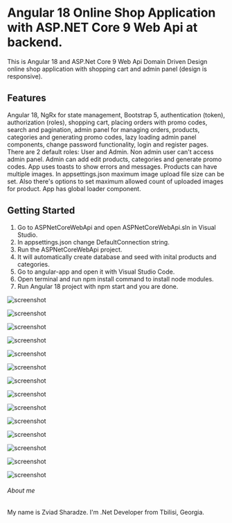 # Angular 18 Online Shop Application with ASP.NET Core 9 Web Api at backend.
This is Angular 18 and ASP.Net Core 9 Web Api Domain Driven Design online shop application with shopping cart and admin panel (design is responsive).

## Features
Angular 18, NgRx for state management, Bootstrap 5, authentication (token), authorization (roles), shopping cart, placing orders with promo codes, search and pagination, admin panel for managing orders, products, categories and generating promo codes, lazy loading admin panel components, change password functionality, login and register pages. There are 2 default roles: User and Admin. Non admin user can't access admin panel. Admin can add edit products, categories and generate promo codes. App uses toasts to show errors and messages. Products can have multiple images. In appsettings.json maximum image upload file size can be set. Also there's options to set maximum allowed count of uploaded images for product. App has global loader component.
## Getting Started
1. Go to ASPNetCoreWebApi and open ASPNetCoreWebApi.sln in Visual Studio.
2. In appsettings.json change DefaultConnection string.
3. Run the ASPNetCoreWebApi project.
4. It will automatically create database and seed with inital products and categories.
5. Go to angular-app and open it with Visual Studio Code.
6. Open terminal and run npm install command to install node modules.
7. Run Angular 18 project with npm start and you are done.

![screenshot](https://github.com/zsharadze/AngularNetCoreOnlineShopApp/blob/master/Capture11.PNG?raw=true)

![screenshot](https://github.com/zsharadze/AngularNetCoreOnlineShopApp/blob/master/Capture2.PNG?raw=true)

![screenshot](https://github.com/zsharadze/AngularNetCoreOnlineShopApp/blob/master/Capture3.PNG?raw=true)

![screenshot](https://github.com/zsharadze/AngularNetCoreOnlineShopApp/blob/master/Capture4.PNG?raw=true)

![screenshot](https://github.com/zsharadze/AngularNetCoreOnlineShopApp/blob/master/Capture5.PNG?raw=true)

![screenshot](https://github.com/zsharadze/AngularNetCoreOnlineShopApp/blob/master/Capture6.PNG?raw=true)

![screenshot](https://github.com/zsharadze/AngularNetCoreOnlineShopApp/blob/master/Capture7.PNG?raw=true)

![screenshot](https://github.com/zsharadze/AngularNetCoreOnlineShopApp/blob/master/Capture8.PNG?raw=true)

![screenshot](https://github.com/zsharadze/AngularNetCoreOnlineShopApp/blob/master/Capture99.PNG?raw=true)

![screenshot](https://github.com/zsharadze/AngularNetCoreOnlineShopApp/blob/master/Capture1010.PNG?raw=true)

![screenshot](https://github.com/zsharadze/AngularNetCoreOnlineShopApp/blob/master/Capture11.PNG?raw=true)

![screenshot](https://github.com/zsharadze/AngularNetCoreOnlineShopApp/blob/master/Capture12.PNG?raw=true)

![screenshot](https://github.com/zsharadze/AngularNetCoreOnlineShopApp/blob/master/Capture13.PNG?raw=true)

![screenshot](https://github.com/zsharadze/AngularNetCoreOnlineShopApp/blob/master/Capture14.PNG?raw=true)


###### About me
My name is Zviad Sharadze. I'm .Net Developer from Tbilisi, Georgia.
